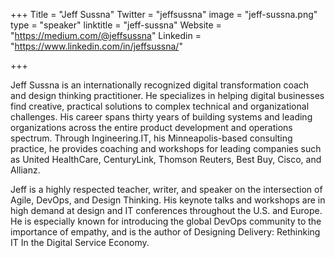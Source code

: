 +++
Title = "Jeff Sussna"
Twitter = "jeffsussna"
image = "jeff-sussna.png"
type = "speaker"
linktitle = "jeff-sussna"
Website = "https://medium.com/@jeffsussna"
Linkedin = "https://www.linkedin.com/in/jeffsussna/"

+++

Jeff Sussna is an internationally recognized digital transformation coach and design thinking practitioner.  He specializes in helping digital businesses find creative, practical solutions to complex technical and organizational challenges. His career spans thirty years of building systems and leading organizations across the entire product development and operations spectrum. Through Ingineering.IT, his Minneapolis-based consulting practice, he provides coaching and workshops for leading companies such as United HealthCare, CenturyLink, Thomson Reuters, Best Buy, Cisco, and Allianz.

Jeff is a highly respected teacher, writer, and speaker on the intersection of Agile, DevOps, and Design Thinking. His keynote talks and workshops are in high demand at design and IT conferences throughout the U.S. and Europe. He is especially known for introducing the global DevOps community to the importance of empathy, and is the author of Designing Delivery: Rethinking IT In the Digital Service Economy.
